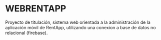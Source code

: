 # WEBRENTAPP
Proyecto de titulación, sistema web orientada a la administración de la aplicación móvil de RentApp, utilizando una conexion a base de datos no relacional (firebase).
